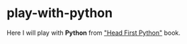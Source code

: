 # play-with-python

Here I will play with <b>Python</b> from <a href="http://www.headfirstlabs.com/books/hfpython/">"Head First Python"</a> book.

